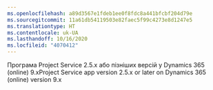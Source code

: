 ```yaml
---
ms.openlocfilehash: a89d3567e1fdeb1ee0f8fdc8a441bfcbf204d79e
ms.sourcegitcommit: 11a61db54119503e82faec5f99c4273e8d1247e5
ms.translationtype: HT
ms.contentlocale: uk-UA
ms.lasthandoff: 10/16/2020
ms.locfileid: "4070412"
---
```

<span data-ttu-id="24032-101">Програма Project Service 2.5.x або пізніших версій у Dynamics 365 (online) 9.x</span><span class="sxs-lookup"><span data-stu-id="24032-101">Project Service app version 2.5.x or later on Dynamics 365 (online) version 9.x</span></span>
